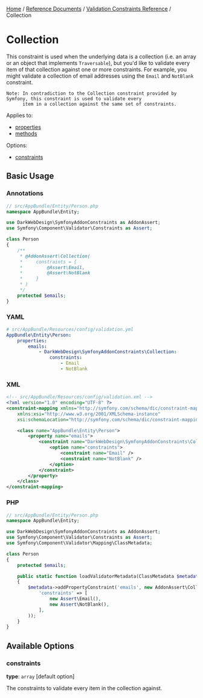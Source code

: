 [Home](../../index.md) /
[Reference Documents](../index.md) /
[Validation Constraints Reference](index.md) /
Collection

# Collection

This constraint is used when the underlying data is a collection (i.e. an array or an object that implements `Traversable`), but
you'd like to validate every item of that collection against one or more constraints. For example, you might validate a
collection of email addresses using the `Email` and `NotBlank` constraint.

```text
Note: In contradiction to the Collection constraint provided by Symfony, this constraint is used to validate every
      item in a collection against the same set of constraints.
```

Applies to:

* [properties](http://symfony.com/doc/4.2/validation.html#properties)
* [methods](http://symfony.com/doc/4.2/validation.html#getters)

Options:

* [constraints](#constraints)

## Basic Usage

### Annotations

```php
// src/AppBundle/Entity/Person.php
namespace AppBundle\Entity;

use DarkWebDesign\SymfonyAddonConstraints as AddonAssert;
use Symfony\Component\Validator\Constraints as Assert;

class Person
{
    /**
     * @AddonAssert\Collection(
     *     constraints = {
     *         @Assert\Email,
     *         @Assert\NotBlank
     *     }
     * )
     */
    protected $emails;
}
```

### YAML

```yaml
# src/AppBundle/Resources/config/validation.yml
AppBundle\Entity\Person:
    properties:
        emails:
            - DarkWebDesign\SymfonyAddonConstraints\Collection:
                constraints:
                    - Email
                    - NotBlank
```

### XML

```xml
<!-- src/AppBundle/Resources/config/validation.xml -->
<?xml version="1.0" encoding="UTF-8" ?>
<constraint-mapping xmlns="http://symfony.com/schema/dic/constraint-mapping"
    xmlns:xsi="http://www.w3.org/2001/XMLSchema-instance"
    xsi:schemaLocation="http://symfony.com/schema/dic/constraint-mapping http://symfony.com/schema/dic/constraint-mapping/constraint-mapping-1.0.xsd">

    <class name="AppBundle\Entity\Person">
        <property name="emails">
            <constraint name="DarkWebDesign\SymfonyAddonConstraints\Collection">
                <option name="constraints">
                    <constraint name="Email" />
                    <constraint name="NotBlank" />
                </option>
            </constraint>
        </property>
    </class>
</constraint-mapping>
```

### PHP

```php
// src/AppBundle/Entity/Person.php
namespace AppBundle\Entity;

use DarkWebDesign\SymfonyAddonConstraints as AddonAssert;
use Symfony\Component\Validator\Constraints as Assert;
use Symfony\Component\Validator\Mapping\ClassMetadata;

class Person
{
    protected $emails;

    public static function loadValidatorMetadata(ClassMetadata $metadata)
    {
        $metadata->addPropertyConstraint('emails', new AddonAssert\Collection(
            'constraints' => [
                new Assert\Email(),
                new Assert\NotBlank(),
            ],
        ));
    }
}
```

## Available Options

### constraints

**type**: `array` [default option]

The constraints to validate every item in the collection against.
